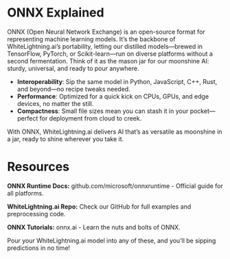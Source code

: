 # ONNX Explained

ONNX (Open Neural Network Exchange) is an open-source format for representing machine learning models. It’s the backbone of WhiteLightning.ai’s portability, letting our distilled models—brewed in TensorFlow, PyTorch, or Scikit-learn—run on diverse platforms without a second fermentation. Think of it as the mason jar for our moonshine AI: sturdy, universal, and ready to pour anywhere.

- **Interoperability**: Sip the same model in Python, JavaScript, C++, Rust, and beyond—no recipe tweaks needed.
- **Performance**: Optimized for a quick kick on CPUs, GPUs, and edge devices, no matter the still.
- **Compactness**: Small file sizes mean you can stash it in your pocket—perfect for deployment from cloud to creek.

With ONNX, WhiteLightning.ai delivers AI that’s as versatile as moonshine in a jar, ready to shine wherever you take it.

# Resources
**ONNX Runtime Docs:** github.com/microsoft/onnxruntime - Official guide for all platforms.

**WhiteLightning.ai Repo:** Check our GitHub for full examples and preprocessing code.

**ONNX Tutorials:** onnx.ai - Learn the nuts and bolts of ONNX.

Pour your WhiteLightning.ai model into any of these, and you’ll be sipping predictions in no time!

